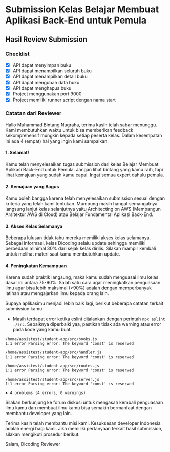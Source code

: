 # Submission Kelas Belajar Membuat Aplikasi Back-End untuk Pemula

## Hasil Review Submission

### Checklist
- [x] API dapat menyimpan buku
- [x] API dapat menampilkan seluruh buku
- [x] API dapat menampilkan detail buku
- [x] API dapat mengubah data buku
- [x] API dapat menghapus buku
- [x] Project menggunakan port 9000
- [x] Project memiliki runner script dengan nama start

### Catatan dari Reviewer
Hallo Muhammad Bintang Nugraha, terima kasih telah sabar menunggu. Kami membutuhkan waktu untuk bisa memberikan feedback sekomprehensif mungkin kepada setiap peserta kelas. Dalam kesempatan ini ada  4 (empat) hal yang ingin kami sampaikan.

#### 1. Selamat!
Kamu telah menyelesaikan tugas submission dari kelas Belajar Membuat Aplikasi Back-End untuk Pemula. Jangan lihat bintang yang kamu raih, tapi lihat kemajuan yang sudah kamu capai. Ingat semua expert dahulu pemula.

#### 2. Kemajuan yang Bagus
Kamu boleh bangga karena telah menyelesaikan submission sesuai dengan kriteria yang telah kami tentukan. Mumpung masih hangat semangatnya langsung lanjut kelas selanjutnya yaitu Architecting on AWS (Membangun Arsitektur AWS di Cloud) atau Belajar Fundamental Aplikasi Back-End.

#### 3. Akses Kelas Selamanya
Beberapa lulusan tidak tahu mereka memiliki akses kelas selamanya. Sebagai informasi, kelas Dicoding selalu update sehingga memiliki perbedaan minimal 30% dari sejak kelas dirilis. Silakan mampir kembali untuk melihat materi saat kamu membutuhkan update.

#### 4. Peningkatan Kemampuan
Karena sudah praktik langsung, maka kamu sudah menguasai ilmu kelas dasar ini antara 75-90%. Salah satu cara agar meningkatkan penguasaan ilmu agar bisa lebih maksimal (>90%) adalah dengan memperbanyak latihan atau mengajarkan ilmu kepada orang lain.

Supaya aplikasimu menjadi lebih baik lagi, berikut beberapa catatan terkait submission kamu:

- Masih terdapat error ketika eslint dijalankan dengan perintah `npx eslint ./src`. Sebaiknya diperbaiki yaa, pastikan tidak ada warning atau error pada kode yang kamu buat.

```
/home/assistest/student-app/src/books.js
1:1 error Parsing error: The keyword 'const' is reserved

/home/assistest/student-app/src/handler.js
1:1 error Parsing error: The keyword 'const' is reserved

/home/assistest/student-app/src/routes.js
1:1 error Parsing error: The keyword 'const' is reserved

/home/assistest/student-app/src/server.js
1:1 error Parsing error: The keyword 'const' is reserved

✖ 4 problems (4 errors, 0 warnings)
```

Silakan berkunjung ke forum diskusi untuk mengasah kembali penguasaan ilmu kamu dan membuat ilmu kamu bisa semakin bermanfaat dengan membantu developer yang lain.

Terima kasih telah membantu misi kami. Kesuksesan developer Indonesia adalah energi bagi kami. Jika memiliki pertanyaan terkait hasil submission, silakan mengikuti prosedur berikut.

Salam,
Dicoding Reviewer
